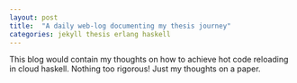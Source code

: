 ```yaml
---
layout: post
title:  "A daily web-log documenting my thesis journey"
categories: jekyll thesis erlang haskell
---
```


This blog would contain my thoughts on how to achieve hot code
reloading in cloud haskell. Nothing too rigorous! Just my thoughts on a paper.
